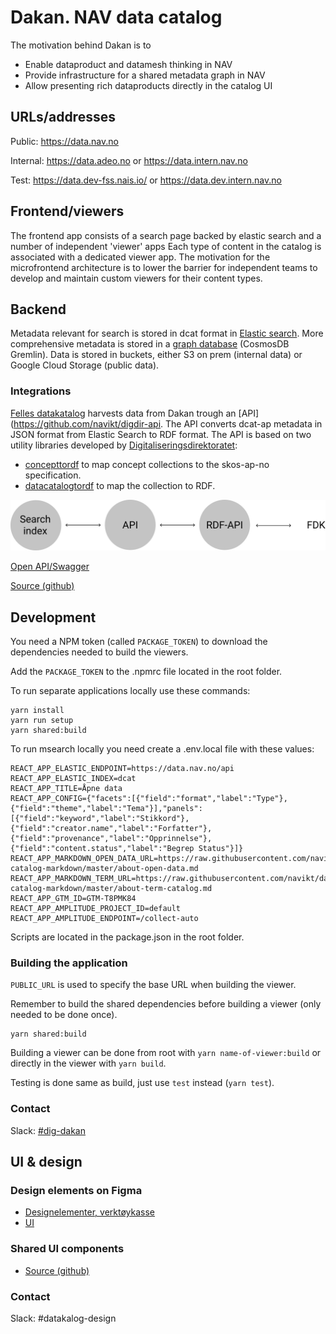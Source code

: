 # Dakan. NAV data catalog

The motivation behind Dakan is to

* Enable dataproduct and datamesh thinking in NAV
* Provide infrastructure for a shared metadata graph in NAV
* Allow presenting rich dataproducts directly in the catalog UI

## URLs/addresses

Public: https://data.nav.no

Internal: https://data.adeo.no or https://data.intern.nav.no

Test: https://data.dev-fss.nais.io/ or https://data.dev.intern.nav.no

## Frontend/viewers

The frontend app consists of a search page backed by elastic search and a number of independent 'viewer' apps
Each type of content in the catalog is associated with a dedicated viewer app.
The motivation for the microfrontend architecture is to lower the barrier for independent teams to develop and maintain custom viewers for their content types.

## Backend 

Metadata relevant for search is stored in dcat format in [Elastic search](https://github.com/navikt/dataverk-api).
More comprehensive metadata is stored in a [graph database](https://github.com/navikt/data-catalog-api) (CosmosDB Gremlin).
Data is stored in buckets, either S3 on prem (internal data) or Google Cloud Storage (public data).

### Integrations

[Felles datakatalog](https://data.norge.no/) harvests data from Dakan trough an [API](https://github.com/navikt/digdir-api.
The API converts dcat-ap metadata in JSON format from Elastic Search to RDF format.
The API is based on two utility libraries developed by [Digitaliseringsdirektoratet](https://github.com/Informasjonsforvaltning):
* [concepttordf](https://github.com/Informasjonsforvaltning/concepttordf) to map concept collections to the skos-ap-no specification.
* [datacatalogtordf](https://github.com/Informasjonsforvaltning/datacatalogtordf) to map the collection to RDF.

![Architecture](./docs/svg/fdk.svg)

[Open API/Swagger](https://data.nav.no/digdir-api/docs)

[Source (github)](https://github.com/navikt/digdir-api)

## Development

You need a NPM token (called `PACKAGE_TOKEN`) to download the dependencies needed to build the viewers.

Add the `PACKAGE_TOKEN` to the .npmrc file located in the root folder.

To run separate applications locally use these commands:

```
yarn install
yarn run setup
yarn shared:build
```

To run msearch locally you need create a .env.local file with these values:
```
REACT_APP_ELASTIC_ENDPOINT=https://data.nav.no/api
REACT_APP_ELASTIC_INDEX=dcat
REACT_APP_TITLE=Åpne data
REACT_APP_CONFIG={"facets":[{"field":"format","label":"Type"},{"field":"theme","label":"Tema"}],"panels":[{"field":"keyword","label":"Stikkord"},{"field":"creator.name","label":"Forfatter"},{"field":"provenance","label":"Opprinnelse"},{"field":"content.status","label":"Begrep Status"}]}
REACT_APP_MARKDOWN_OPEN_DATA_URL=https://raw.githubusercontent.com/navikt/data-catalog-markdown/master/about-open-data.md
REACT_APP_MARKDOWN_TERM_URL=https://raw.githubusercontent.com/navikt/data-catalog-markdown/master/about-term-catalog.md
REACT_APP_GTM_ID=GTM-T8PMK84
REACT_APP_AMPLITUDE_PROJECT_ID=default
REACT_APP_AMPLITUDE_ENDPOINT=/collect-auto
```

Scripts are located in the package.json in the root folder.

### Building the application

`PUBLIC_URL` is used to specify the base URL when building the viewer.

Remember to build the shared dependencies before building a viewer (only needed to be done once).
```
yarn shared:build
```

Building a viewer can be done from root with `yarn name-of-viewer:build` or directly in the viewer with `yarn build`.

Testing is done same as build, just use `test` instead (`yarn test`).

### Contact

Slack: [#dig-dakan](https://nav-it.slack.com/archives/CQ9SV9DNE)

## UI & design

### Design elements on Figma

* [Designelementer, verktøykasse](https://www.figma.com/proto/NPmUvNUbKhBJ2bKH88Tp1F/Datakatalogen)
* [UI](https://www.figma.com/file/NPmUvNUbKhBJ2bKH88Tp1F/Datakatalogen?node-id=109%3A0)

### Shared UI components 

* [Source (github)](https://github.com/navikt/dakan/tree/master/packages/shared/ui)

### Contact

Slack: #datakalog-design




